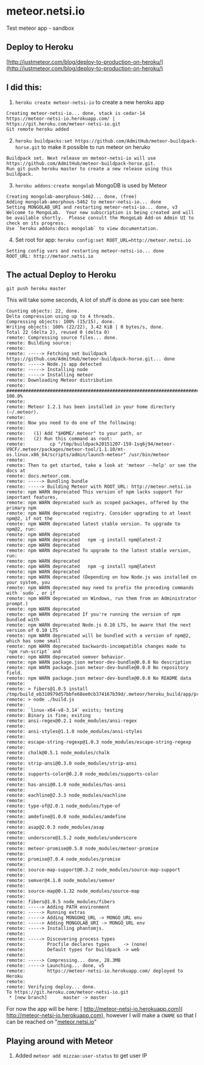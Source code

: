 # meteor.netsi.io
Test meteor app - sandbox

## Deploy to Heroku
[http://justmeteor.com/blog/deploy-to-production-on-heroku/](http://justmeteor.com/blog/deploy-to-production-on-heroku/)


## I did this:

1.  `heroku create meteor-netsi-io` to create a new heroku app
```
Creating meteor-netsi-io... done, stack is cedar-14
https://meteor-netsi-io.herokuapp.com/ | https://git.heroku.com/meteor-netsi-io.git
Git remote heroku added
```
2.  `heroku buildpacks:set https://github.com/AdmitHub/meteor-buildpack-horse.git` to make it possible to run meteor on heruko
```
Buildpack set. Next release on meteor-netsi-io will use https://github.com/AdmitHub/meteor-buildpack-horse.git.
Run git push heroku master to create a new release using this buildpack.
```
3.  `heroku addons:create mongolab` MongoDB is used by Meteor
```
Creating mongolab-amorphous-5462... done, (free)
Adding mongolab-amorphous-5462 to meteor-netsi-io... done
Setting MONGOLAB_URI and restarting meteor-netsi-io... done, v3
Welcome to MongoLab.  Your new subscription is being created and will be available shortly.  Please consult the MongoLab Add-on Admin UI to check on its progress.
Use `heroku addons:docs mongolab` to view documentation.
```
4.  Set root for app: `heroku config:set ROOT_URL=http://meteor.netsi.io`
```
Setting config vars and restarting meteor-netsi-io... done
ROOT_URL: http://meteor.netsi.io
```

## The actual Deploy to Heroku
`git push heroku master`

This will take some seconds, A lot of stuff is done as you can see here:
```
Counting objects: 22, done.
Delta compression using up to 4 threads.
Compressing objects: 100% (15/15), done.
Writing objects: 100% (22/22), 3.42 KiB | 0 bytes/s, done.
Total 22 (delta 2), reused 0 (delta 0)
remote: Compressing source files... done.
remote: Building source:
remote:
remote: -----> Fetching set buildpack https://github.com/AdmitHub/meteor-buildpack-horse.git... done
remote: -----> Node.js app detected
remote: -----> Installing node
remote: -----> Installing meteor
remote: Downloading Meteor distribution
remote: ######################################################################## 100.0%
remote:
remote: Meteor 1.2.1 has been installed in your home directory (~/.meteor).
remote:
remote: Now you need to do one of the following:
remote:
remote:   (1) Add "$HOME/.meteor" to your path, or
remote:   (2) Run this command as root:
remote:         cp "/tmp/buildpack20151207-159-1sq6j94/meteor-V9CF/.meteor/packages/meteor-tool/1.1.10/mt-os.linux.x86_64/scripts/admin/launch-meteor" /usr/bin/meteor
remote:
remote: Then to get started, take a look at 'meteor --help' or see the docs at
remote: docs.meteor.com.
remote: -----> Bundling bundle
remote: -----> Building Meteor with ROOT_URL: http://meteor.netsi.io
remote: npm WARN deprecated This version of npm lacks support for important features,
remote: npm WARN deprecated such as scoped packages, offered by the primary npm
remote: npm WARN deprecated registry. Consider upgrading to at least npm@2, if not the
remote: npm WARN deprecated latest stable version. To upgrade to npm@2, run:
remote: npm WARN deprecated
remote: npm WARN deprecated   npm -g install npm@latest-2
remote: npm WARN deprecated
remote: npm WARN deprecated To upgrade to the latest stable version, run:
remote: npm WARN deprecated
remote: npm WARN deprecated   npm -g install npm@latest
remote: npm WARN deprecated
remote: npm WARN deprecated (Depending on how Node.js was installed on your system, you
remote: npm WARN deprecated may need to prefix the preceding commands with `sudo`, or if
remote: npm WARN deprecated on Windows, run them from an Administrator prompt.)
remote: npm WARN deprecated
remote: npm WARN deprecated If you're running the version of npm bundled with
remote: npm WARN deprecated Node.js 0.10 LTS, be aware that the next version of 0.10 LTS
remote: npm WARN deprecated will be bundled with a version of npm@2, which has some small
remote: npm WARN deprecated backwards-incompatible changes made to `npm run-script` and
remote: npm WARN deprecated semver behavior.
remote: npm WARN package.json meteor-dev-bundle@0.0.0 No description
remote: npm WARN package.json meteor-dev-bundle@0.0.0 No repository field.
remote: npm WARN package.json meteor-dev-bundle@0.0.0 No README data
remote:
remote: > fibers@1.0.5 install /tmp/build_eb310979d57bbfe68ee0cb374167b39d/.meteor/heroku_build/app/programs/server/node_modules/fibers
remote: > node ./build.js
remote:
remote: `linux-x64-v8-3.14` exists; testing
remote: Binary is fine; exiting
remote: ansi-regex@0.2.1 node_modules/ansi-regex
remote:
remote: ansi-styles@1.1.0 node_modules/ansi-styles
remote:
remote: escape-string-regexp@1.0.3 node_modules/escape-string-regexp
remote:
remote: chalk@0.5.1 node_modules/chalk
remote:
remote: strip-ansi@0.3.0 node_modules/strip-ansi
remote:
remote: supports-color@0.2.0 node_modules/supports-color
remote:
remote: has-ansi@0.1.0 node_modules/has-ansi
remote:
remote: eachline@2.3.3 node_modules/eachline
remote:
remote: type-of@2.0.1 node_modules/type-of
remote:
remote: amdefine@1.0.0 node_modules/amdefine
remote:
remote: asap@2.0.3 node_modules/asap
remote:
remote: underscore@1.5.2 node_modules/underscore
remote:
remote: meteor-promise@0.5.0 node_modules/meteor-promise
remote:
remote: promise@7.0.4 node_modules/promise
remote:
remote: source-map-support@0.3.2 node_modules/source-map-support
remote:
remote: semver@4.1.0 node_modules/semver
remote:
remote: source-map@0.1.32 node_modules/source-map
remote:
remote: fibers@1.0.5 node_modules/fibers
remote: -----> Adding PATH environment
remote: -----> Running extras
remote: -----> Adding MONGOHQ_URL -> MONGO_URL env
remote: -----> Adding MONGOLAB_URI -> MONGO_URL env
remote: -----> Installing phantomjs.
remote:
remote: -----> Discovering process types
remote:        Procfile declares types     -> (none)
remote:        Default types for buildpack -> web
remote:
remote: -----> Compressing... done, 28.3MB
remote: -----> Launching... done, v5
remote:        https://meteor-netsi-io.herokuapp.com/ deployed to Heroku
remote:
remote: Verifying deploy... done.
To https://git.heroku.com/meteor-netsi-io.git
 * [new branch]      master -> master
```

For now the app will be here: [
http://meteor-netsi-io.herokuapp.com](
http://meteor-netsi-io.herokuapp.com), however I will make a `CNAME` so that I can be reached on "[meteor.netsi.io](http://meteor.netsi.io)"


## Playing around with Meteor

1.  Added `meteor add mizzao:user-status` to get user IP
